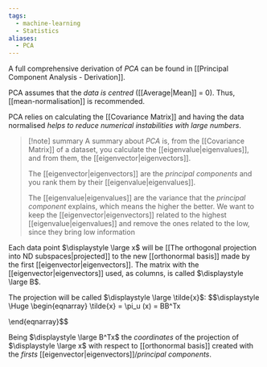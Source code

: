 ```yaml
---
tags:
  - machine-learning
  - Statistics
aliases:
  - PCA
---
```

A full comprehensive derivation of *PCA* can be found in [[Principal Component Analysis - Derivation]]. 

PCA assumes that the *data is centred* ([[Average|Mean]] = 0). Thus, [[mean-normalisation]] is recommended.

PCA relies on calculating the [[Covariance Matrix]] and having the data normalised *helps to reduce numerical instabilities with large numbers*.


>[!note] summary
> A summary about *PCA* is, from the [[Covariance Matrix]] of a dataset, you calculate the [[eigenvalue|eigenvalues]], and from them, the [[eigenvector|eigenvectors]].
>
> The [[eigenvector|eigenvectors]] are the *principal components* and you rank them by their [[eigenvalue|eigenvalues]].
>
> The [[eigenvalue|eigenvalues]] are the variance that the *principal component* explains, which means the higher the better. We want to keep the [[eigenvector|eigenvectors]] related to the highest [[eigenvalue|eigenvalues]] and remove the ones related to the low, since they bring low information


Each data point $\displaystyle \large x$ will be [[The orthogonal projection into ND subspaces|projected]] to the new [[orthonormal basis]] made by the first [[eigenvector|eigenvectors]]. The matrix with the [[eigenvector|eigenvectors]] used, as columns, is called $\displaystyle \large B$.

The projection will be called $\displaystyle \large \tilde{x}$:
$$\displaystyle \Huge \begin{eqnarray} 
\tilde{x} = \pi_u (x) = BB^Tx

\end{eqnarray}$$

Being $\displaystyle \large B^Tx$ the *coordinates* of the projection of $\displaystyle \large x$ with respect to [[orthonormal basis]] created with the *firsts* [[eigenvector|eigenvectors]]/*principal components*.

